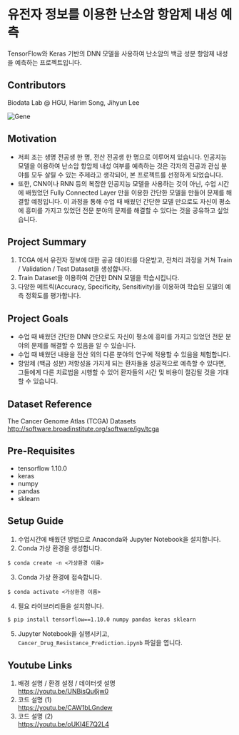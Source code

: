 # 유전자 정보를 이용한 난소암 항암제 내성 예측
TensorFlow와 Keras 기반의 DNN 모델을 사용하여 난소암의 백금 성분 항암제 내성을 예측하는 프로젝트입니다.

## Contributors
Biodata Lab @ HGU, Harim Song, Jihyun Lee

![Gene](https://user-images.githubusercontent.com/37920573/69950538-d12c9a80-1536-11ea-9b27-2b0395c82090.jpeg)

## Motivation
- 저희 조는 생명 전공생 한 명, 전산 전공생 한 명으로 이루어져 있습니다. 인공지능 모델을 이용하여 난소암 항암제 내성 여부를 예측하는 것은 각자의 전공과 관심 분야를 모두 살릴 수 있는 주제라고 생각되어, 본 프로젝트를 선정하게 되었습니다.
- 또한, CNN이나 RNN 등의 복잡한 인공지능 모델을 사용하는 것이 아닌, 수업 시간에 배웠었던 Fully Connected Layer 만을 이용한 간단한 모델을 만들어 문제를 해결할 예정입니다. 이 과정을 통해 수업 때 배웠던 간단한 모델 만으로도 자신이 평소에 흥미를 가지고 있었던 전문 분야의 문제를 해결할 수 있다는 것을 공유하고 싶었습니다.


## Project Summary
1.  TCGA 에서 유전자 정보에 대한 공공 데이터를 다운받고, 전처리 과정을 거쳐 Train / Validation / Test Dataset을 생성합니다.
2.  Train Dataset을 이용하여 간단한 DNN 모델을 학습시킵니다.
3.  다양한 메트릭(Accuracy, Specificity, Sensitivity)을 이용하여 학습된 모델의 예측 정확도를 평가합니다.


## Project Goals
- 수업 때 배웠던 간단한 DNN 만으로도 자신이 평소에 흥미를 가지고 있었던 전문 분야의 문제를 해결할 수 있음을 알 수 있습니다.
- 수업 때 배웠던 내용을 전산 외의 다른 분야의 연구에 적용할 수 있음을 체험합니다.
- 항암제 (백금 성분) 저항성을 가지게 되는 환자들을 성공적으로 예측할 수 있다면, 그들에게 다른 치료법을 시행할 수 있어 환자들의 시간 및 비용이 절감될 것을 기대할 수 있습니다.

## Dataset Reference
The Cancer Genome Atlas (TCGA) Datasets  
http://software.broadinstitute.org/software/igv/tcga

## Pre-Requisites
- tensorflow 1.10.0
- keras
- numpy
- pandas
- sklearn

## Setup Guide
1. 수업시간에 배웠던 방법으로 Anaconda와 Jupyter Notebook을 설치합니다.  
2. Conda 가상 환경을 생성합니다. 
```
$ conda create -n <가상환경 이름>
```
3. Conda 가상 환경에 접속합니다. 
```
$ conda activate <가상환경 이름>
```
4. 필요 라이브러리들을 설치합니다. 
```
$ pip install tensorflow==1.10.0 numpy pandas keras sklearn
```
5. Jupyter Notebook을 실행시키고, `Cancer_Drug_Resistance_Prediction.ipynb` 파일을 엽니다.

## Youtube Links
1. 배경 설명 / 환경 설정 / 데이터셋 설명  
https://youtu.be/UNBisQu6jw0  
2. 코드 설명 (1)  
https://youtu.be/CAW1bLGndew  
3. 코드 설명 (2)  
https://youtu.be/oUKI4E7Q2L4  

